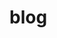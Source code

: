 # blog
<h1><Este blog é Bastante inspirado no blog "Sujeito Programador". Feito para fins didaticos.</h1>
